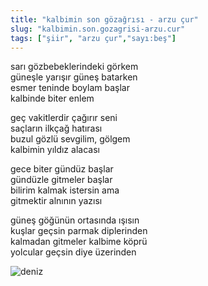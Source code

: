 ```yaml
---
title: "kalbimin son gözağrısı - arzu çur"
slug: "kalbimin.son.gozagrisi-arzu.cur"
tags: ["şiir", "arzu çur","sayı:beş"]
---
```


sarı gözbebeklerindeki görkem\
güneşle yarışır güneş batarken\
esmer teninde boylam başlar\
kalbinde biter enlem

geç vakitlerdir çağırır seni\
saçların ilkçağ hatırası\
buzul gözlü sevgilim, gölgem\
kalbimin yıldız alacası

gece biter gündüz başlar\
gündüzle gitmeler başlar\
bilirim kalmak istersin ama\
gitmektir alnının yazısı

güneş göğünün ortasında ışısın\
kuşlar geçsin parmak diplerinden\
kalmadan gitmeler kalbime köprü\
yolcular geçsin diye üzerinden



![deniz](/img/5_3.jpg)

